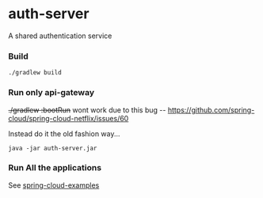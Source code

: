 auth-server
===========

A shared authentication service


### Build
```
./gradlew build
```

### Run only api-gateway
~~./gradlew :bootRun~~
wont work due to this bug -- https://github.com/spring-cloud/spring-cloud-netflix/issues/60

Instead do it the old fashion way...

```
java -jar auth-server.jar
```

### Run All the applications
See [spring-cloud-examples](https://github.com/wgorder/spring-cloud-examples)

